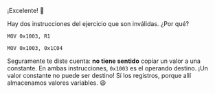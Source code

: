 ¡Excelente! :clap:

Hay dos instrucciones del ejercicio que son inválidas. ¿Por qué?

`MOV 0x1003, R1`

`MOV 0x1003, 0x1C04`

Seguramente te diste cuenta: **no tiene sentido** copiar un valor a una constante. En ambas instrucciones, `0x1003` es el operando destino. ¡Un valor constante no puede ser destino! Sí los registros, porque allí almacenamos valores variables. :satisfied: